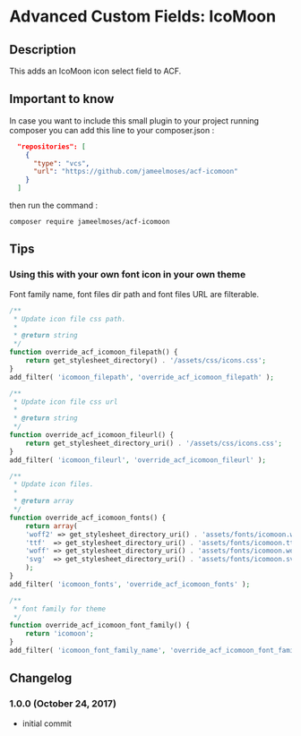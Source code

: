 # Advanced Custom Fields: IcoMoon #

## Description ##

This adds an IcoMoon icon select field to ACF.

## Important to know ##

In case you want to include this small plugin to your project running composer you can add this line to your composer.json :

```json
  "repositories": [
    {
      "type": "vcs",
      "url": "https://github.com/jameelmoses/acf-icomoon"
    }
  ]
```

then run the command :

```shell
composer require jameelmoses/acf-icomoon
```

## Tips ##

### Using this with your own font icon in your own theme ###

Font family name, font files dir path and font files URL are filterable.

```php
/**
 * Update icon file css path.
 *
 * @return string
 */
function override_acf_icomoon_filepath() {
	return get_stylesheet_directory() . '/assets/css/icons.css';
}
add_filter( 'icomoon_filepath', 'override_acf_icomoon_filepath' );

/**
 * Update icon file css url
 *
 * @return string
 */
function override_acf_icomoon_fileurl() {
	return get_stylesheet_directory_uri() . '/assets/css/icons.css';
}
add_filter( 'icomoon_fileurl', 'override_acf_icomoon_fileurl' );

/**
 * Update icon files.
 *
 * @return array
 */
function override_acf_icomoon_fonts() {
	return array(
    'woff2' => get_stylesheet_directory_uri() . 'assets/fonts/icomoon.woff?ousyjt',
    'ttf'  => get_stylesheet_directory_uri() . 'assets/fonts/icomoon.ttf?ousyjt',
    'woff' => get_stylesheet_directory_uri() . 'assets/fonts/icomoon.woff?ousyjt',
    'svg'  => get_stylesheet_directory_uri() . 'assets/fonts/icomoon.svg?ousyjt#icomoon'
	);
}
add_filter( 'icomoon_fonts', 'override_acf_icomoon_fonts' );

/**
 * font family for theme
 */
function override_acf_icomoon_font_family() {
    return 'icomoon';
}
add_filter( 'icomoon_font_family_name', 'override_acf_icomoon_font_family' );
```

## Changelog ##

### 1.0.0 (October 24, 2017)
* initial commit
